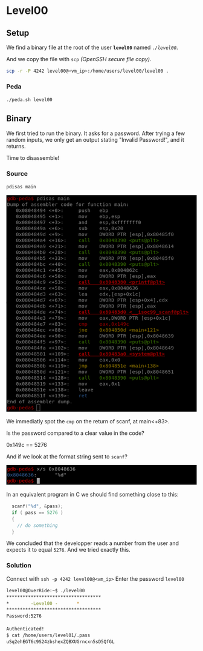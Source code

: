 # Level00

## Setup

We find a binary file at the root of the user **`level00`** named *`./level00`*.

And we copy the file with `scp` *(OpenSSH secure file copy)*.
```bash
scp -r -P 4242 level00@<vm_ip>:/home/users/level00/level00 .
```

### Peda

```bash
./peda.sh level00
```

## Binary

We first tried to run the binary.
It asks for a password.
After trying a few random inputs, we only get an output stating "Invalid Password!", and it returns.

Time to disassemble!

### Source

```bash
pdisas main
```

![disassembled main](image.png)

We immediatly spot the `cmp` on the return of scanf, at main<+83>.

Is the password compared to a clear value in the code?

0x149c == 5276

And if we look at the format string sent to `scanf`?

![first param of scanf](image-1.png)

In an equivalent program in C we should find something close to this:
```C
  scanf("%d", &pass);
  if ( pass == 5276 )
  {
    // do something
  }
```

We concluded that the developper reads a number from the user and expects it to equal `5276`.
And we tried exactly this.

### Solution

Connect with `ssh -p 4242 level00@<vm_ip>`
Enter the password `level00`

```bash
level00@OverRide:~$ ./level00 
***********************************
* 	     -Level00 -		  *
***********************************
Password:5276                         

Authenticated!
$ cat /home/users/level01/.pass
uSq2ehEGT6c9S24zbshexZQBXUGrncxn5sD5QfGL
```
